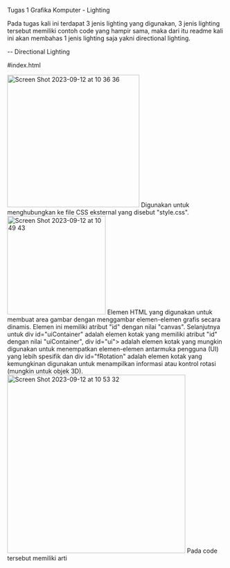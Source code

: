 Tugas 1 Grafika Komputer - Lighting

Pada tugas kali ini terdapat 3 jenis lighting yang digunakan, 3 jenis lighting tersebut memiliki contoh code yang hampir sama, maka dari itu readme kali ini akan membahas 1 jenis lighting saja yakni directional lighting.

-- Directional Lighting

#index.html

<img width="305" alt="Screen Shot 2023-09-12 at 10 36 36" src="https://github.com/valenfajri18/Tugas1Grafkom/assets/114421539/ce3ed651-f40d-4f9b-80de-46693fc2c65d">
Digunakan untuk menghubungkan ke file CSS eksternal yang disebut "style.css".

<img width="227" alt="Screen Shot 2023-09-12 at 10 49 43" src="https://github.com/valenfajri18/Tugas1Grafkom/assets/114421539/3d061881-aa5b-455c-af5e-f8559736f76b">
Elemen HTML yang digunakan untuk membuat area gambar dengan menggambar elemen-elemen grafis secara dinamis. Elemen ini memiliki atribut "id" dengan nilai "canvas". Selanjutnya untuk div id="uiContainer" adalah elemen kotak yang memiliki atribut "id" dengan nilai "uiContainer", div id="ui"> adalah elemen kotak yang mungkin digunakan untuk menempatkan elemen-elemen antarmuka pengguna (UI) yang lebih spesifik dan div id="fRotation" adalah elemen kotak yang kemungkinan digunakan untuk menampilkan informasi atau kontrol rotasi (mungkin untuk objek 3D).

<img width="411" alt="Screen Shot 2023-09-12 at 10 53 32" src="https://github.com/valenfajri18/Tugas1Grafkom/assets/114421539/6ce3750e-dbd0-4c0d-8bd5-659ae1e287af">
Pada code tersebut memiliki arti <script> yang mengandung kode Vertex Shader untuk mengubah posisi dan tampilan objek dalam tampilan 3D.

<img width="442" alt="Screen Shot 2023-09-12 at 10 55 43" src="https://github.com/valenfajri18/Tugas1Grafkom/assets/114421539/7398ba91-73c1-4fdc-a35d-f9bdbc951a63">
Merupakan <script> yang mengandung kode Fragment Shader untuk mengendalikan warna dan pencahayaan dari objek dalam tampilan 3D.

<img width="660" alt="Screen Shot 2023-09-12 at 10 57 16" src="https://github.com/valenfajri18/Tugas1Grafkom/assets/114421539/da6c1449-7806-46bd-aae8-6d227a1f7848">
Link tersebut merupakan sumber JavaScript eksternal yang digunakan dalam penyelesaian permasalahan lighting ini berisi utilitas atau fungsi yang dibutuhkan.

<img width="256" alt="Screen Shot 2023-09-12 at 10 57 21" src="https://github.com/valenfajri18/Tugas1Grafkom/assets/114421539/3e0375ed-b8ec-464f-88e2-57457c1db449">
Elemen <script> yang menghubungkan kode JavaScript yang berfungsi untuk mengatur logika, interaktivitas, dan penggambaran objek dalam halaman web.
